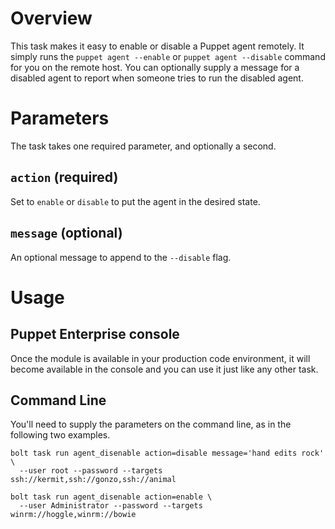 # Overview

This task makes it easy to enable or disable a Puppet agent remotely.  It simply runs the `puppet agent --enable` or `puppet agent --disable` command for you on the remote host.  You can optionally supply a message for a disabled agent to report when someone tries to run the disabled agent.


# Parameters

The task takes one required parameter, and optionally a second.

## `action` (required)

Set to `enable` or `disable` to put the agent in the desired state.

## `message` (optional)

An optional message to append to the `--disable` flag.


# Usage

## Puppet Enterprise console

Once the module is available in your production code environment, it will become available in the console and you can use it just like any other task.

## Command Line

You'll need to supply the parameters on the command line, as in the following two examples.

```shell
bolt task run agent_disenable action=disable message='hand edits rock' \
  --user root --password --targets ssh://kermit,ssh://gonzo,ssh://animal

bolt task run agent_disenable action=enable \
  --user Administrator --password --targets winrm://hoggle,winrm://bowie
```
